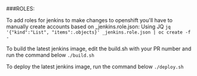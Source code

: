 ###ROLES:

To add roles for jenkins to make changes to openshift you'll have to manually create accounts based on \_jenkins.role.json:
Using JQ
`jq '{"kind":"List", "items":.objects}' _jenkins.role.json | oc create -f -`

To build the latest jenkins image, edit the build.sh with your PR number and run the command below
`./build.sh`

To deploy the latest jenkins image, run the command below
`./deploy.sh`
